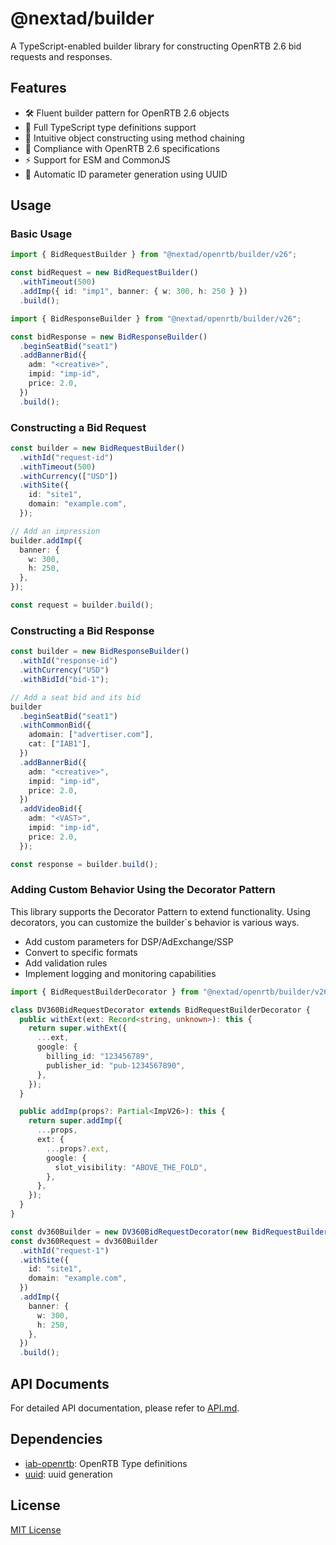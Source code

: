 # @nextad/builder

A TypeScript-enabled builder library for constructing OpenRTB 2.6 bid requests and responses.

## Features

- 🛠️ Fluent builder pattern for OpenRTB 2.6 objects
- 🎯 Full TypeScript type definitions support
- 🔄 Intuitive object constructing using method chaining
- 📝 Compliance with OpenRTB 2.6 specifications
- ⚡ Support for ESM and CommonJS
- 🔑 Automatic ID parameter generation using UUID

## Usage

### Basic Usage

```typescript
import { BidRequestBuilder } from "@nextad/openrtb/builder/v26";

const bidRequest = new BidRequestBuilder()
  .withTimeout(500)
  .addImp({ id: "imp1", banner: { w: 300, h: 250 } })
  .build();
```

```typescript
import { BidResponseBuilder } from "@nextad/openrtb/builder/v26";

const bidResponse = new BidResponseBuilder()
  .beginSeatBid("seat1")
  .addBannerBid({
    adm: "<creative>",
    impid: "imp-id",
    price: 2.0,
  })
  .build();
```

### Constructing a Bid Request

```typescript
const builder = new BidRequestBuilder()
  .withId("request-id")
  .withTimeout(500)
  .withCurrency(["USD"])
  .withSite({
    id: "site1",
    domain: "example.com",
  });

// Add an impression
builder.addImp({
  banner: {
    w: 300,
    h: 250,
  },
});

const request = builder.build();
```

### Constructing a Bid Response

```typescript
const builder = new BidResponseBuilder()
  .withId("response-id")
  .withCurrency("USD")
  .withBidId("bid-1");

// Add a seat bid and its bid
builder
  .beginSeatBid("seat1")
  .withCommonBid({
    adomain: ["advertiser.com"],
    cat: ["IAB1"],
  })
  .addBannerBid({
    adm: "<creative>",
    impid: "imp-id",
    price: 2.0,
  })
  .addVideoBid({
    adm: "<VAST>",
    impid: "imp-id",
    price: 2.0,
  });

const response = builder.build();
```

### Adding Custom Behavior Using the Decorator Pattern

This library supports the Decorator Pattern to extend functionality. Using decorators, you can customize the builder`s behavior is various ways.

- Add custom parameters for DSP/AdExchange/SSP
- Convert to specific formats
- Add validation rules
- Implement logging and monitoring capabilities

```typescript
import { BidRequestBuilderDecorator } from "@nextad/openrtb/builder/v26";

class DV360BidRequestDecorator extends BidRequestBuilderDecorator {
  public withExt(ext: Record<string, unknown>): this {
    return super.withExt({
      ...ext,
      google: {
        billing_id: "123456789",
        publisher_id: "pub-1234567890",
      },
    });
  }

  public addImp(props?: Partial<ImpV26>): this {
    return super.addImp({
      ...props,
      ext: {
        ...props?.ext,
        google: {
          slot_visibility: "ABOVE_THE_FOLD",
        },
      },
    });
  }
}

const dv360Builder = new DV360BidRequestDecorator(new BidRequestBuilder());
const dv360Request = dv360Builder
  .withId("request-1")
  .withSite({
    id: "site1",
    domain: "example.com",
  })
  .addImp({
    banner: {
      w: 300,
      h: 250,
    },
  })
  .build();
```

## API Documents

For detailed API documentation, please refer to [API.md](./API.md).

## Dependencies

- [iab-openrtb](https://github.com/hogekai/types-iab-openrtb): OpenRTB Type definitions
- [uuid](https://www.npmjs.com/package/uuid): uuid generation

## License

[MIT License](LICENCE)